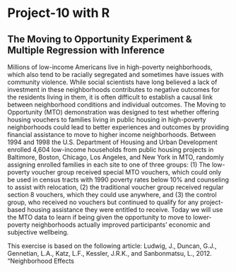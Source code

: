 # Project-10 with R
## The Moving to Opportunity Experiment & Multiple Regression with Inference

Millions of low-income Americans live in high-poverty neighborhoods, which also tend to be racially segregated
and sometimes have issues with community violence. While social scientists have long believed a lack
of investment in these neighborhoods contributes to negative outcomes for the residents living in them, it
is often difficult to establish a causal link between neighborhood conditions and individual outcomes. The
Moving to Opportunity (MTO) demonstration was designed to test whether offering housing vouchers to
families living in public housing in high-poverty neighborhoods could lead to better experiences and outcomes
by providing financial assistance to move to higher income neighborhoods.
Between 1994 and 1998 the U.S. Department of Housing and Urban Development enrolled 4,604 low-income
households from public housing projects in Baltimore, Boston, Chicago, Los Angeles, and New York in MTO,
randomly assigning enrolled families in each site to one of three groups: (1) The low-poverty voucher group
received special MTO vouchers, which could only be used in census tracts with 1990 poverty rates below 10%
and counseling to assist with relocation, (2) the traditional voucher group received regular section 8 vouchers,
which they could use anywhere, and (3) the control group, who received no vouchers but continued to qualify
for any project-based housing assistance they were entitled to receive. Today we will use the MTO data to
learn if being given the opportunity to move to lower-poverty neighborhoods actually improved participants’
economic and subjective wellbeing. 

This exercise is based on the following article:
Ludwig, J., Duncan, G.J., Gennetian, L.A., Katz, L.F., Kessler, J.R.K., and Sanbonmatsu, L., 2012. “Neighborhood
Effects
